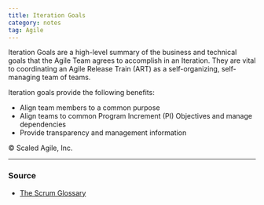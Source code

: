 ```yaml
---
title: Iteration Goals
category: notes
tag: Agile
---
```


Iteration Goals are a high-level summary of the business and technical goals that the Agile Team agrees to accomplish in an Iteration. They are vital to coordinating an Agile Release Train (ART) as a self-organizing, self-managing team of teams. 

Iteration goals provide the following benefits: 
- Align team members to a common purpose 
- Align teams to common Program Increment (PI) Objectives and manage dependencies 
- Provide transparency and management information

© Scaled Agile, Inc.

--- 
### Source
- [The Scrum Glossary](https://www.scrum.org/resources/scrum-glossary)